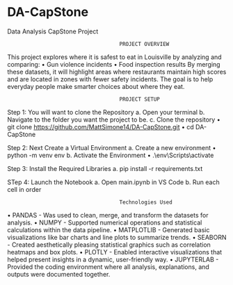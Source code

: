 # DA-CapStone

Data Analysis CapStone Project

                                        PROJECT OVERVIEW

This project explores where it is safest to eat in Louisville by analyzing and comparing:
• Gun violence incidents
• Food inspection results
By merging these datasets, it will highlight areas where restaurants maintain high scores and are located in zones with fewer safety incidents. The goal is to help everyday people make smarter choices about where they eat.

                                        PROJECT SETUP

Step 1: You will want to clone the Repository
a. Open your terminal
b. Navigate to the folder you want the project to be.
c. Clone the repository
• git clone https://github.com/MattSimone14/DA-CapStone.git
• cd DA-CapStone

Step 2: Next Create a Virtual Environment
a. Create a new environment
• python -m venv env
b. Activate the Environment
• .\env\Scripts\activate

Step 3: Install the Required Libraries
a. pip install -r requirements.txt

STep 4: Launch the Notebook
a. Open main.ipynb in VS Code
b. Run each cell in order

                                        Technologies Used

• PANDAS - Was used to clean, merge, and transform the datasets for analysis.
• NUMPY - Supported numerical operations and statistical calculations within the data pipeline.
• MATPLOTLIB - Generated basic visualizations like bar charts and line plots to summarize trends.
• SEABORN - Created aesthetically pleasing statistical graphics such as correlation heatmaps and box plots.
• PLOTLY - Enabled interactive visualizations that helped present insights in a dynamic, user-friendly way.
• JUPYTERLAB - Provided the coding environment where all analysis, explanations, and outputs were documented together.
